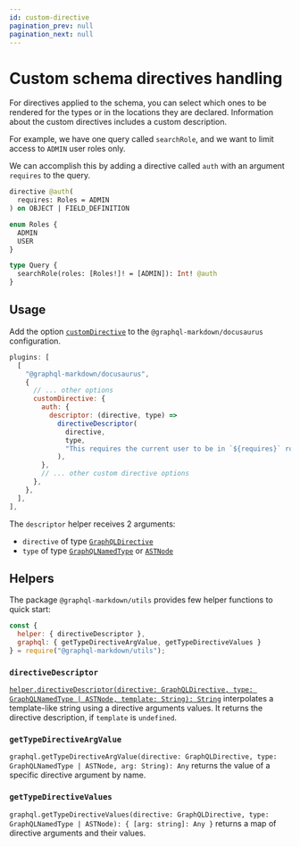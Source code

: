 ```yaml
---
id: custom-directive
pagination_prev: null
pagination_next: null
---
```


# Custom schema directives handling

For directives applied to the schema, you can select which ones to be rendered for the types or in the locations they are declared. Information about the custom directives includes a custom description.

For example, we have one query called `searchRole`, and we want to limit access to `ADMIN` user roles only.

We can accomplish this by adding a directive called `auth` with an argument `requires` to the query.

```graphql
directive @auth(
  requires: Roles = ADMIN
) on OBJECT | FIELD_DEFINITION

enum Roles {
  ADMIN
  USER
}

type Query {
  searchRole(roles: [Roles!]! = [ADMIN]): Int! @auth
}
```

## Usage

Add the option [`customDirective`](/docs/settings#customdirective) to the `@graphql-markdown/docusaurus` configuration.

```js {6-15}
plugins: [
  [
    "@graphql-markdown/docusaurus",
    {
      // ... other options
      customDirective: {
        auth: {
          descriptor: (directive, type) =>
            directiveDescriptor(
              directive,
              type,
              "This requires the current user to be in `${requires}` role.",
            ),
        },
        // ... other custom directive options
      },
    },
  ],
],
```

The `descriptor` helper receives 2 arguments:
- `directive` of type [`GraphQLDirective`](https://github.com/graphql/graphql-js/blob/main/src/type/directives.ts)
- `type` of type [`GraphQLNamedType`](https://github.com/graphql/graphql-js/blob/main/src/type/definition.ts) or [`ASTNode`](https://github.com/graphql/graphql-js/blob/main/src/language/ast.ts)

## Helpers
The package `@graphql-markdown/utils` provides few helper functions to quick start:

```js
const { 
  helper: { directiveDescriptor }, 
  graphql: { getTypeDirectiveArgValue, getTypeDirectiveValues } 
} = require("@graphql-markdown/utils");
```

### `directiveDescriptor`
[`helper.directiveDescriptor(directive: GraphQLDirective, type: GraphQLNamedType | ASTNode, template: String): String`](https://github.com/graphql-markdown/graphql-markdown/blob/main/packages/utils/src/helper.js) interpolates a template-like string using a directive arguments values. It returns the directive description, if `template` is `undefined`.

### `getTypeDirectiveArgValue`
`graphql.getTypeDirectiveArgValue(directive: GraphQLDirective, type: GraphQLNamedType | ASTNode, arg: String): Any` returns the value of a specific directive argument by name.

### `getTypeDirectiveValues`
`graphql.getTypeDirectiveValues(directive: GraphQLDirective, type: GraphQLNamedType | ASTNode): { [arg: string]: Any }` returns a map of directive arguments and their values.
